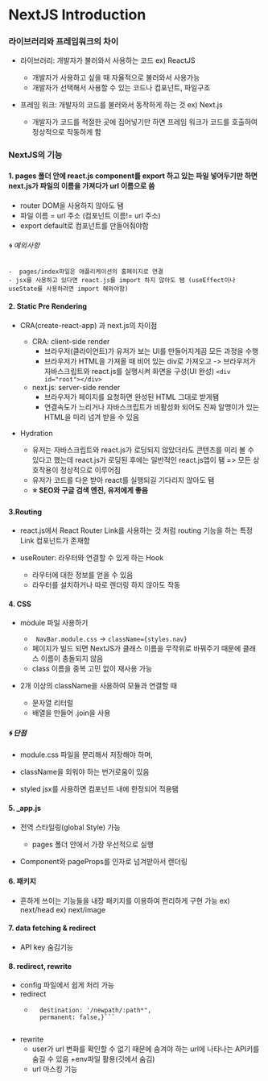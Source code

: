 # NextJS Introduction

### 라이브러리와 프레임워크의 차이
- 라이브러리: 개발자가 불러와서 사용하는 코드 ex) ReactJS
    - 개발자가 사용하고 싶을 때 자율적으로 불러와서 사용가능
    - 개발자가 선택해서 사용할 수 있는 코드나 컴포넌트, 파일구조

- 프레임 워크: 개발자의 코드를 불러와서 동작하게 하는 것 ex) Next.js
    - 개발자가 코드를 적절한 곳에 집어넣기만 하면 프레임 워크가 코드를 호출하여 정상적으로 작동하게 함

### NextJS의 기능
#### 1. pages 폴더 안에 react.js component를 export 하고 있는 파일 넣어두기만 하면 next.js가 파일의 이름을 가져다가 url 이름으로 씀
- router DOM을 사용하지 않아도 됌
- 파일 이름 = url 주소 (컴포넌트 이름!= url 주소)
- export default로 컴포넌트를 만들어줘야함
###### 🌀 예외사항
    -  pages/index파일은 애플리케이션의 홈페이지로 연결
    - jsx를 사용하고 있다면 react.js를 import 하지 않아도 됌 (useEffect이나 useState를 사용하려면 import 해와야함)

#### 2. Static Pre Rendering
- CRA(create-react-app) 과 next.js의 차이점
    - CRA: client-side render
        - 브라우저(클라이언트)가 유저가 보는 UI를 만들어지게끔 모든 과정을 수행
        - 브라우저가 HTML을 가져올 때 비어 있는 div로 가져오고 -> 브라우저가 자바스크립트와 react.js를 실행시켜 화면을 구성(UI 완성)
        `<div id="root"></div>`
    - next.js: server-side render   
        - 브라우저가 페이지를 요청하면 완성된 HTML 그대로 받게됌
        - 연결속도가 느리거나 자바스크립트가 비활성화 되어도 진짜 알맹이가 있는 HTML을 미리 넘겨 받을 수 있음

- Hydration
    - 유저는 자바스크립트와 react.js가 로딩되지 않았더라도 콘텐츠를 미리 볼 수 있다고 했는데 react.js가 로딩된 후에는 일반적인 react.js앱이 됌 => 모든 상호작용이 정상적으로 이루어짐
    - 유저가 코드를 다운 받아 react를 실행되길 기다리지 않아도 됌
    - <b>⭐️ SEO와 구글 검색 엔진, 유저에게 좋음</b>

#### 3.Routing
- react.js에서 React Router Link를 사용하는 것 처럼 routing 기능을 하는 특정 Link 컴포넌트가 존재함

- useRouter: 라우터와 연결할 수 있게 하는 Hook
    - 라우터에 대한 정보를 얻을 수 있음
    - 라우터를 설치하거나 따로 렌더링 하지 않아도 작동

#### 4. CSS 
- module 파일 사용하기
    - ` NavBar.module.css` -> `className={styles.nav}`
    - 페이지가 빌드 되면 NextJS가 클래스 이름을 무작위로 바꿔주기 때문에 클래스 이름이 충돌되지 않음
    - class 이름을 중복 고민 없이 재사용 가능

- 2개 이상의 className을 사용하여 모듈과 연결할 때
    - 문자열 리터럴
    - 배열을 만들어 .join을 사용

##### 🌀 단점
- module.css 파일을 분리해서 저장해야 하며,
- className을 외워야 하는 번거로움이 있음

- styled jsx를 사용하면 컴포넌트 내에 한정되어 적용됌

#### 5. _app.js
- 전역 스타일링(global Style) 가능
    - pages 폴더 안에서 가장 우선적으로 실행

- Component와 pageProps를 인자로 넘겨받아서 렌더링


#### 6. 패키지
- 흔하게 쓰이는 기능들을 내장 패키지를 이용하여 편리하게 구현 가능
ex) next/head
ex) next/image

#### 7. data fetching & redirect
- API key 숨김기능
    

#### 8. redirect, rewrite
- config 파일에서 쉽게 처리 가능
- redirect
    - ```{source: "/oldpath/:path*",
        destination: '/newpath/:path*",
        permanent: false,}```
    
- rewrite
    - user가 url 변화를 확인할 수 없기 때문에 숨겨야 하는 url에 나타나는 API키를 숨길 수 있음 +env파일 활용(깃에서 숨김)
    - url 마스킹 기능
    

